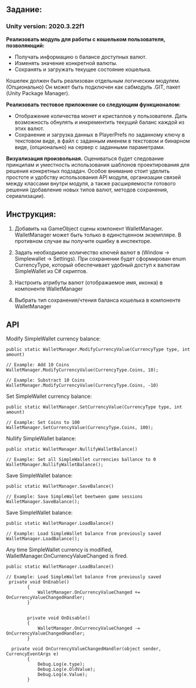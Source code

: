 ## Задание:
### Unity version: 2020.3.22f1
**Реализовать модуль для работы с кошельком пользователя, позволяющий:**
- Получать информацию о балансе доступных валют.
- Изменять значение конкретной валюты.
- Сохранять и загружать текущее состояние кошелька.

Кошелек должен быть реализован отдельным логическим модулем.
(Опционально) Он может быть подключен как сабмодуль .GIT, пакет (Unity Package Manager).

**Реализовать тестовое приложение со следующим функционалом:**
- Отображение количества монет и кристаллов у пользователя. Дать возможность обнулять и инкрементить текущий баланс каждой из этих валют.
- Сохранение и загрузка данных в PlayerPrefs по заданному ключу в текстовом виде, в файл с заданным именем в текстовом и бинарном виде, 
(опционально) на сервер с заданными параметрами.

**Визуализация произвольная.**
Оцениваться будет следование принципам и уместность использования шаблонов проектирования для решения конкретных подзадач. 
Особое внимание стоит уделить простоте и удобству использования API модуля, организации связей между классами внутри модуля, 
а также расширяемости готового решения (добавление новых типов валют, методов сохранения, сериализации).

## Инструкция:

1) Добавить на GameObject сцены компонент WalletManager. 
WalletManager может быть только в единстценном экземпляре. В противном случае вы получите ошибку в инспекторе.

2) Задать необходимое количество ключей валют в (Window -> Simplewallet -> Settings). 
При сохранении будет сформирован enum CurrencyType, который обеспечивает удобный доступ к валютам SimpleWallet из C# скриптов.

3) Настроить атрибуты валют (отображаемое имя, иконка) в компоненте WalletManager

4) Выбрать тип сохранения/чтения баланса кошелька в компоненте WalletManager

## API

Modify SimpleWallet currency balance:
```
public static WalletManager.ModifyCurrencyValue(CurrencyType type, int amount)

// Example: Add 10 Coins
WalletManager.ModifyCurrencyValue(CurrencyType.Coins, 10);

// Example: Substract 10 Coins
WalletManager.ModifyCurrencyValue(CurrencyType.Coins, -10)

```

Set SimpleWallet currency balance:
```
public static WalletManager.SetCurrencyValue(CurrencyType type, int amount)

// Example: Set Coins to 100
WalletManager.SetCurrencyValue(CurrencyType.Coins, 100);
```

Nullify SimpleWallet balance:
```
public static WalletManager.NullifyWalletBalance()

// Example: Set all SimpleWallet currencies ballance to 0
WalletManager.NullifyWalletBalance();
```

Save SimpleWallet balance:
```
public static WalletManager.SaveBalance()

// Example: Save SimpleWallet beetween game sessions
WalletManager.SaveBalance();
```

Save SimpleWallet balance:
```
public static WalletManager.LoadBalance()

// Example: Load SimpleWallet balance from previously saved
WalletManager.LoadBalance();
```

Any time SimpleWallet currency is modified, WalletManager.OnCurrencyValueChanged is fired.

```
public static WalletManager.LoadBalance()

// Example: Load SimpleWallet balance from previously saved
 private void OnEnable()
        {
            WalletManager.OnCurrencyValueChanged += OnCurrencyValueChangedHandler;
        }


        private void OnDisable()
        {
            WalletManager.OnCurrencyValueChanged -= OnCurrencyValueChangedHandler;
        }
        
  private void OnCurrencyValueChangedHandler(object sender, CurrencyEventArgs e)
        {
            Debug.Log(e.type);
            Debug.Log(e.OldValue);
            Debug.Log(e.Value);
        }
```

